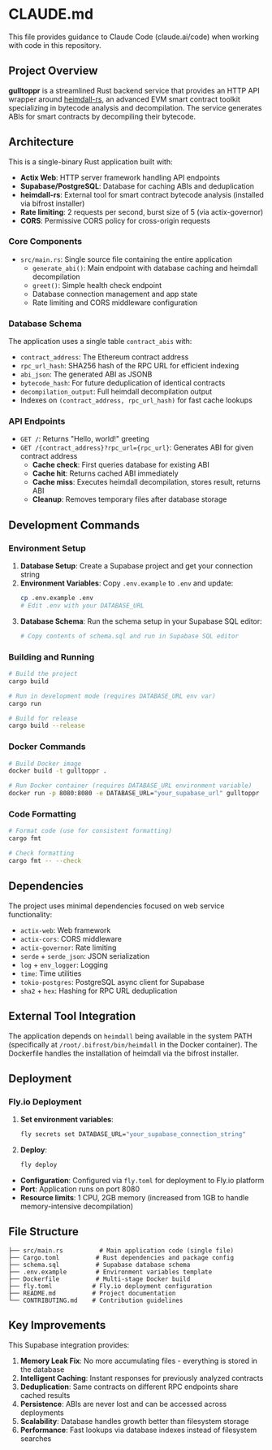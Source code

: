 # CLAUDE.md

This file provides guidance to Claude Code (claude.ai/code) when working with code in this repository.

## Project Overview

**gulltoppr** is a streamlined Rust backend service that provides an HTTP API wrapper around [heimdall-rs](https://github.com/Jon-Becker/heimdall-rs), an advanced EVM smart contract toolkit specializing in bytecode analysis and decompilation. The service generates ABIs for smart contracts by decompiling their bytecode.

## Architecture

This is a single-binary Rust application built with:
- **Actix Web**: HTTP server framework handling API endpoints
- **Supabase/PostgreSQL**: Database for caching ABIs and deduplication
- **heimdall-rs**: External tool for smart contract bytecode analysis (installed via bifrost installer)
- **Rate limiting**: 2 requests per second, burst size of 5 (via actix-governor)
- **CORS**: Permissive CORS policy for cross-origin requests

### Core Components

- `src/main.rs`: Single source file containing the entire application
  - `generate_abi()`: Main endpoint with database caching and heimdall decompilation
  - `greet()`: Simple health check endpoint
  - Database connection management and app state
  - Rate limiting and CORS middleware configuration

### Database Schema

The application uses a single table `contract_abis` with:
- `contract_address`: The Ethereum contract address
- `rpc_url_hash`: SHA256 hash of the RPC URL for efficient indexing
- `abi_json`: The generated ABI as JSONB
- `bytecode_hash`: For future deduplication of identical contracts
- `decompilation_output`: Full heimdall decompilation output
- Indexes on `(contract_address, rpc_url_hash)` for fast cache lookups

### API Endpoints

- `GET /`: Returns "Hello, world!" greeting
- `GET /{contract_address}?rpc_url={rpc_url}`: Generates ABI for given contract address
  - **Cache check**: First queries database for existing ABI
  - **Cache hit**: Returns cached ABI immediately
  - **Cache miss**: Executes heimdall decompilation, stores result, returns ABI
  - **Cleanup**: Removes temporary files after database storage

## Development Commands

### Environment Setup

1. **Database Setup**: Create a Supabase project and get your connection string
2. **Environment Variables**: Copy `.env.example` to `.env` and update:
   ```bash
   cp .env.example .env
   # Edit .env with your DATABASE_URL
   ```
3. **Database Schema**: Run the schema setup in your Supabase SQL editor:
   ```bash
   # Copy contents of schema.sql and run in Supabase SQL editor
   ```

### Building and Running
```bash
# Build the project
cargo build

# Run in development mode (requires DATABASE_URL env var)
cargo run

# Build for release
cargo build --release
```

### Docker Commands
```bash
# Build Docker image
docker build -t gulltoppr .

# Run Docker container (requires DATABASE_URL environment variable)
docker run -p 8080:8080 -e DATABASE_URL="your_supabase_url" gulltoppr
```

### Code Formatting
```bash
# Format code (use for consistent formatting)
cargo fmt

# Check formatting
cargo fmt -- --check
```

## Dependencies

The project uses minimal dependencies focused on web service functionality:
- `actix-web`: Web framework
- `actix-cors`: CORS middleware  
- `actix-governor`: Rate limiting
- `serde` + `serde_json`: JSON serialization
- `log` + `env_logger`: Logging
- `time`: Time utilities
- `tokio-postgres`: PostgreSQL async client for Supabase
- `sha2` + `hex`: Hashing for RPC URL deduplication

## External Tool Integration

The application depends on `heimdall` being available in the system PATH (specifically at `/root/.bifrost/bin/heimdall` in the Docker container). The Dockerfile handles the installation of heimdall via the bifrost installer.

## Deployment

### Fly.io Deployment

1. **Set environment variables**:
   ```bash
   fly secrets set DATABASE_URL="your_supabase_connection_string"
   ```

2. **Deploy**:
   ```bash
   fly deploy
   ```

- **Configuration**: Configured via `fly.toml` for deployment to Fly.io platform
- **Port**: Application runs on port 8080
- **Resource limits**: 1 CPU, 2GB memory (increased from 1GB to handle memory-intensive decompilation)

## File Structure

```
├── src/main.rs          # Main application code (single file)
├── Cargo.toml          # Rust dependencies and package config
├── schema.sql          # Supabase database schema
├── .env.example        # Environment variables template
├── Dockerfile          # Multi-stage Docker build
├── fly.toml           # Fly.io deployment configuration
├── README.md          # Project documentation
└── CONTRIBUTING.md    # Contribution guidelines
```

## Key Improvements

This Supabase integration provides:

1. **Memory Leak Fix**: No more accumulating files - everything is stored in the database
2. **Intelligent Caching**: Instant responses for previously analyzed contracts
3. **Deduplication**: Same contracts on different RPC endpoints share cached results
4. **Persistence**: ABIs are never lost and can be accessed across deployments
5. **Scalability**: Database handles growth better than filesystem storage
6. **Performance**: Fast lookups via database indexes instead of filesystem searches